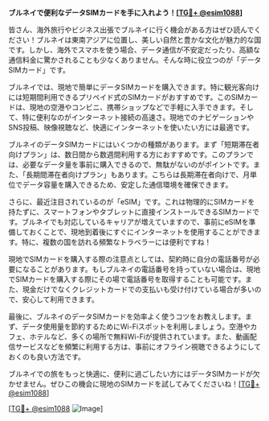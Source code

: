 **ブルネイで便利なデータSIMカードを手に入れよう！[[TG💪+ @esim1088](https://t.me/s/esim1088)]**

皆さん、海外旅行やビジネス出張でブルネイに行く機会がある方はぜひ読んでください！ブルネイは東南アジアに位置し、美しい自然と豊かな文化が魅力的な国です。しかし、海外でスマホを使う場合、データ通信が不安定だったり、高額な通信料金に驚かされることも少なくありません。そんな時に役立つのが「データSIMカード」です。

ブルネイでは、現地で簡単にデータSIMカードを購入できます。特に観光客向けには短期間利用できるプリペイド式のSIMカードがおすすめです。このSIMカードは、現地の空港やコンビニ、携帯ショップなどで手軽に入手できます。そして、特に便利なのがインターネット接続の高速さ。現地でのナビゲーションやSNS投稿、映像視聴など、快適にインターネットを使いたい方には最適です。

ブルネイのデータSIMカードにはいくつかの種類があります。まず「短期滞在者向けプラン」は、数日間から数週間利用する方におすすめです。このプランでは、必要なデータ量を事前に購入できるので、無駄がないのがポイントです。また、「長期間滞在者向けプラン」もあります。こちらは長期滞在者向けで、月単位でデータ容量を購入できるため、安定した通信環境を確保できます。

さらに、最近注目されているのが「eSIM」です。これは物理的にSIMカードを持たずに、スマートフォンやタブレットに直接インストールできるSIMカードです。ブルネイでも対応しているキャリアが増えていますので、事前にeSIMを準備しておくことで、現地到着後にすぐにインターネットを使用することができます。特に、複数の国を訪れる頻繁なトラベラーには便利ですね！

現地でSIMカードを購入する際の注意点としては、契約時に自分の電話番号が必要になることがあります。もしブルネイの電話番号を持っていない場合は、現地でSIMカードを購入する際にその場で電話番号を取得することも可能です。また、現金だけでなくクレジットカードでの支払いも受け付けている場合が多いので、安心して利用できます。

最後に、ブルネイのデータSIMカードを効率よく使うコツをお教えします。まず、データ使用量を節約するためにWi-Fiスポットを利用しましょう。空港やカフェ、ホテルなど、多くの場所で無料Wi-Fiが提供されています。また、動画配信サービスなどを頻繁に利用する方は、事前にオフライン視聴できるようにしておくのも良い方法です。

ブルネイでの旅をもっと快適に、便利に過ごしたい方にはデータSIMカードが欠かせません。ぜひこの機会に現地のSIMカードを試してみてくださいね！[[TG💪+ @esim1088](https://t.me/s/esim1088)]

[[TG💪+ @esim1088](https://t.me/s/esim1088) ![Image](https://i.postimg.cc/Y0z9fWf4/image.png)]